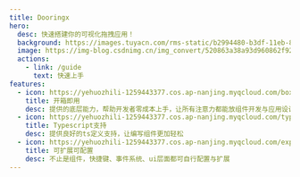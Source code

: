 ```yaml
---
title: Dooringx
hero:
  desc: 快速搭建你的可视化拖拽应用！
  background: https://images.tuyacn.com/rms-static/b2994480-b3df-11eb-8b85-1990e48a4eb7-1620905892040.png?tyName=210513docs_bg.png
  image: https://img-blog.csdnimg.cn/img_convert/520863a38a93d960862f92c805bc97cc.png#pic_center
  actions:
    - link: /guide
      text: 快速上手
features:
  - icon: https://yehuozhili-1259443377.cos.ap-nanjing.myqcloud.com/boxes.png
    title: 开箱即用
    desc: 提供的底层能力，帮助开发者零成本上手，让所有注意力都能放组件开发与应用设计上
  - icon: https://yehuozhili-1259443377.cos.ap-nanjing.myqcloud.com/typescript.png
    title: Typescript支持
    desc: 提供良好的ts定义支持，让编写组件更加轻松 
  - icon: https://yehuozhili-1259443377.cos.ap-nanjing.myqcloud.com/expand.png
    title: 可扩展可配置
    desc: 不止是组件，快捷键、事件系统、ui层面都可自行配置与扩展
---
```

